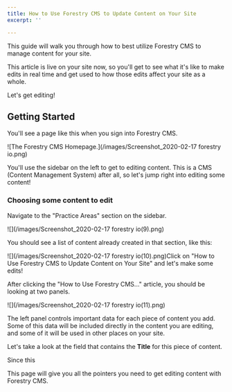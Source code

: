 ```yaml
---
title: How to Use Forestry CMS to Update Content on Your Site
excerpt: ''

---
```

This guide will walk you through how to best utilize Forestry CMS to manage content for your site.

This article is live on your site now, so you'll get to see what it's like to make edits in real time and get used to how those edits affect your site as a whole.

Let's get editing!

## Getting Started

You'll see a page like this when you sign into Forestry CMS.

![The Forestry CMS Homepage.](/images/Screenshot_2020-02-17 forestry io.png)

You'll use the sidebar on the left to get to editing content. This is a CMS (Content Management System) after all, so let's jump right into editing some content!

### Choosing some content to edit

Navigate to the "Practice Areas" section on the sidebar.

![](/images/Screenshot_2020-02-17 forestry io(9).png)

You should see a list of content already created in that section, like this:

![](/images/Screenshot_2020-02-17 forestry io(10).png)Click on "How to Use Forestry CMS to Update Content on Your Site" and let's make some edits!

After clicking the "How to Use Forestry CMS..." article, you should be looking at two panels.

![](/images/Screenshot_2020-02-17 forestry io(11).png)

The left panel controls important data for each piece of content you add. Some of this data will be included directly in the content you are editing, and some of it will be used in other places on your site.

Let's take a look at the field that contains the **Title** for this piece of content.

Since this 

This page will give you all the pointers you need to get editing content with Forestry CMS.